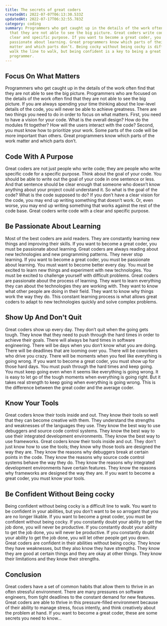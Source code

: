 ```yaml
---
title: The secrets of great coders
createdAt: 2022-07-07T06:13:30.533Z
updatedAt: 2022-07-17T06:32:55.783Z
category: coding
summary: Programmers who get caught up in the details of the work often find
  that they are not able to see the big picture. Great coders write code with a
  clear and specific purpose. If you want to become a great coder, you must be
  passionate about learning. Great programmers know which parts of their work
  matter and which parts don’t. Being cocky without being cocky is difficult to
  walk the line to walk, but being confident is a key to being a great
  programmer.
---
```


## Focus On What Matters

Programmers who get caught up in the details of the work often find that they are not able to see the big picture. Programmers who are focused on the details of the work often find that they are not able to see the big picture. If you are always spending your time thinking about the low-level details of the code, you will never be able to achieve greatness. There are two things you need to do in order to focus on what matters. First, you need to have a vision for your code. What is the overall design? How do the modules fit together? How will the users interact with the code? Second, you must know how to prioritize your work. Some parts of the code will be more important than others. Great programmers know which parts of the work matter and which parts don’t.

## Code With A Purpose

Great coders are not just people who write code; they are people who write specific code for a specific purpose. Think about the goal of your code. You should be able to write out the goal of your code in one sentence or less. And that sentence should be clear enough that someone who doesn’t know anything about your project could understand it. So what is the goal of the code? What is the code supposed to do? If you don’t have a clear vision for the code, you may end up writing something that doesn’t work. Or, even worse, you may end up writing something that works against the rest of the code base. Great coders write code with a clear and specific purpose.

## Be Passionate About Learning

Most of the best coders are avid readers. They are constantly learning new things and improving their skills. If you want to become a great coder, you must be passionate about learning. Great coders are always reading about new technologies and new programming patterns. They never stop learning. If you want to become a great coder, you must be passionate about learning. You must want to become better every day. You must be excited to learn new things and experiment with new technologies. You must be excited to challenge yourself with difficult problems. Great coders are passionate about the process of learning. They want to learn everything they can about the technologies they are working with. They want to know what other people are doing in their field. They want to know why things work the way they do. This constant learning process is what allows great coders to adapt to new technologies quickly and solve complex problems.

## Show Up And Don't Quit

Great coders show up every day. They don’t quit when the going gets tough. They know that they need to push through the hard times in order to achieve their goals. There will always be hard times in software engineering. There will be days when you don’t know what you are doing. There will be deadlines that are looming over you. There will be coworkers who drive you crazy. There will be moments when you feel like everything is going wrong. If you want to become a great coder, you must show up for those hard days. You must push through the hard times and keep going. You must keep going even when it seems like everything is going wrong. It is easy to let go of the tough moments when everything is going right. But it takes real strength to keep going when everything is going wrong. This is the difference between the great coder and the average coder.

## Know Your Tools

Great coders know their tools inside and out. They know their tools so well that they can become creative with them. They understand the strengths and weaknesses of the languages they use. They know the best way to use debuggers and source code control systems. They know the best way to use their integrated development environments. They know the best way to use frameworks. Great coders know their tools inside and out. They don’t just know how to use the tools; they know why those tools are designed the way they are. They know the reasons why debuggers break at certain points in the code. They know the reasons why source code control systems behave the way they do. They know the reasons why integrated development environments have certain features. They know the reasons why frameworks are designed the way they are. If you want to become a great coder, you must know your tools.

## Be Confident Without Being cocky

Being confident without being cocky is a difficult line to walk. You want to be confident in your abilities, but you don’t want to be so arrogant that you are no longer likable. If you want to become a great coder, you must be confident without being cocky. If you constantly doubt your ability to get the job done, you will never be productive. If you constantly doubt your ability to get the job done, you will never be productive. If you constantly doubt your ability to get the job done, you will let other people get you down. Great coders are confident in their abilities without being cocky. They know they have weaknesses, but they also know they have strengths. They know they are good at certain things and they are okay at other things. They know their limitations and they know their strengths.

## Conclusion

Great coders have a set of common habits that allow them to thrive in an often stressful environment. There are many pressures on software engineers, from tight deadlines to the constant demand for new features. Great coders are able to thrive in this pressure-filled environment because of their ability to manage stress, focus intently, and think creatively about the problem at hand. If you want to become a great coder, these are some secrets you need to know...
